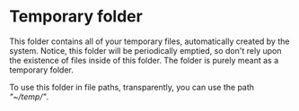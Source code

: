 Temporary folder
========

This folder contains all of your temporary files, automatically created by the system.
Notice, this folder will be periodically emptied, so don't rely upon the existence of
files inside of this folder. The folder is purely meant as a temporary folder.

To use this folder in file paths, transparently, you can use the path _"~/temp/"_.
